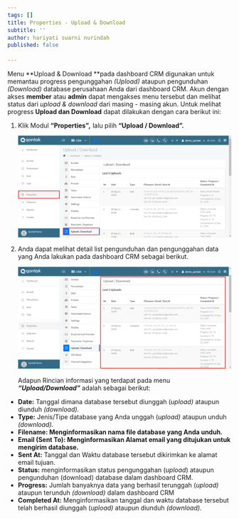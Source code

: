 ```yaml
---
tags: []
title: Properties - Upload & Download
subtitle: ''
author: hariyati suarni nurindah
published: false

---
```

Menu **Upload & Download **pada dashboard CRM digunakan untuk memantau progress pengunggahan _(Upload)_ ataupun pengunduhan _(Download)_ database perusahaan Anda dari dashboard CRM. Akun dengan akses **member** atau **admin** dapat mengakses menu tersebut dan melihat status dari _upload & download_ dari masing - masing akun. Untuk melihat progress **Upload dan Download** dapat dilakukan dengan cara berikut ini:

1. Klik Modul **“Properties”_,_** lalu pilih **“Upload / Download”.**

   ![](/uploads/properties-download.PNG)
2. Anda dapat melihat detail list pengunduhan dan pengunggahan data yang Anda lakukan pada dashboard CRM sebagai berikut.

   ![](/uploads/properties-download1.PNG)

   Adapun Rincian informasi yang terdapat pada menu **_“Upload/Download”_** adalah sebagai berikut:

* **Date:** Tanggal dimana database tersebut diunggah (_upload)_ ataupun diunduh _(download)._
* **Type:** Jenis/Tipe database yang Anda unggah (_upload)_ ataupun unduh _(download)._
* **Filename: Menginformasikan nama file database yang Anda unduh.**
* **Email (Sent To): Menginformasikan Alamat email yang ditujukan untuk mengirim database.**
* **Sent At:** Tanggal dan Waktu database tersebut dikirimkan ke alamat email tujuan.
* **Status:** menginformasikan status pengunggahan (_upload_) ataupun pengunduhan (download) database dalam dashboard CRM.
* **Progress:** Jumlah banyaknya data yang berhasil terunggah (_upload)_ ataupun terunduh _(download)_ dalam dashboard CRM
* **Completed At:** Menginformasikan tanggal dan waktu database tersebut telah berhasil diunggah (_upload)_ ataupun diunduh _(download)._